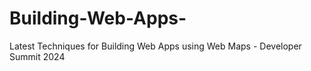 # Building-Web-Apps-
Latest Techniques for Building Web Apps using Web Maps - Developer Summit 2024
